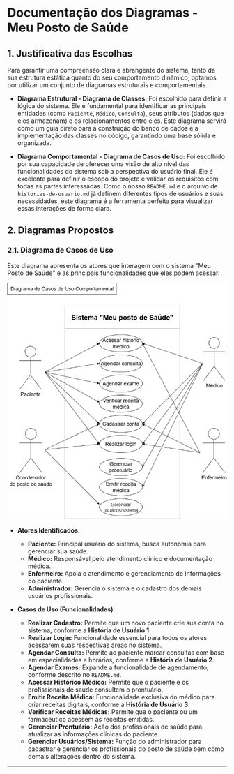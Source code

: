 # Documentação dos Diagramas - Meu Posto de Saúde

## 1. Justificativa das Escolhas

Para garantir uma compreensão clara e abrangente do sistema, tanto da sua estrutura estática quanto do seu comportamento dinâmico, optamos por utilizar um conjunto de diagramas estruturais e comportamentais.

* **Diagrama Estrutural - Diagrama de Classes:** Foi escolhido para definir a lógica do sistema. Ele é fundamental para identificar as principais entidades (como `Paciente`, `Médico`, `Consulta`), seus atributos (dados que eles armazenam) e os relacionamentos entre eles. Este diagrama servirá como um guia direto para a construção do banco de dados e a implementação das classes no código, garantindo uma base sólida e organizada.

* **Diagrama Comportamental - Diagrama de Casos de Uso:** Foi escolhido por sua capacidade de oferecer uma visão de alto nível das funcionalidades do sistema sob a perspectiva do usuário final. Ele é excelente para definir o escopo do projeto e validar os requisitos com todas as partes interessadas. Como o nosso `README.md` e o arquivo de `historias-de-usuario.md` já definem diferentes tipos de usuários e suas necessidades, este diagrama é a ferramenta perfeita para visualizar essas interações de forma clara.

## 2. Diagramas Propostos

### 2.1. Diagrama de Casos de Uso

Este diagrama apresenta os atores que interagem com o sistema "Meu Posto de Saúde" e as principais funcionalidades que eles podem acessar.

![Diagrama de Casos de Uso](./diagrama-de-casos-de-uso.png)

* **Atores Identificados:**
    * **Paciente:** Principal usuário do sistema, busca autonomia para gerenciar sua saúde.
    * **Médico:** Responsável pelo atendimento clínico e documentação médica.
    * **Enfermeiro:** Apoia o atendimento e gerenciamento de informações do paciente.
    * **Administrador:** Gerencia o sistema e o cadastro dos demais usuários profissionais.

* **Casos de Uso (Funcionalidades):**
    * **Realizar Cadastro:** Permite que um novo paciente crie sua conta no sistema, conforme a **História de Usuário 1**.
    * **Realizar Login:** Funcionalidade essencial para todos os atores acessarem suas respectivas áreas no sistema.
    * **Agendar Consulta:** Permite ao paciente marcar consultas com base em especialidades e horários, conforme a **História de Usuário 2**.
    * **Agendar Exames:** Expande a funcionalidade de agendamento, conforme descrito no `README.md`.
    * **Acessar Histórico Médico:** Permite que o paciente e os profissionais de saúde consultem o prontuário.
    * **Emitir Receita Médica:** Funcionalidade exclusiva do médico para criar receitas digitais, conforme a **História de Usuário 3**.
    * **Verificar Receitas Médicas:** Permite que o paciente ou um farmacêutico acessem as receitas emitidas.
    * **Gerenciar Prontuário:** Ação dos profissionais de saúde para atualizar as informações clínicas do paciente.
    * **Gerenciar Usuários/Sistema:** Função do administrador para cadastrar e gerenciar os profissionais do posto de saúde bem como demais alterações dentro do sistema.

---